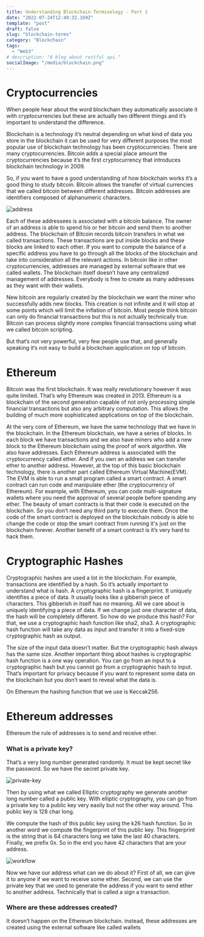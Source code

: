 ```yaml
---
title: Understanding Blockchain Terminology - Part 1
date: "2022-07-24T12:40:32.169Z"
template: "post"
draft: false
slug: "blockchain-terms"
category: "Blockchain"
tags:
  - "Web3"
# description: "A blog about restful api."
socialImage: "/media/blockchain.png"
---
```


# Cryptocurrencies
When people hear about the word blockchain they automatically associate it with cryptocurrencies but these are actually two different things and it’s important to understand the difference.


Blockchain is a technology it’s neutral depending on what kind of data you store in the blockchain it can be used for very different purposes the most popular use of blockchain technology has been cryptocurrencies. There are many cryptocurrencies. Bitcoin adds a special place amount the cryptocurrencies because it’s the first cryptocurrency that introduces blockchain technology in 2009. 

So, if you want to have a good understanding of how blockchain works it’s a good thing to study bitcoin. Bitcoin allows the transfer of virtual currencies that we called bitcoin between different addresses. Bitcoin addresses are identifiers composed of alphanumeric characters.

![address](/media/addresses.jpg)

Each of these addressees is associated with a bitcoin balance. The owner of an address is able to spend his or her bitcoin and send them to another address. The blockchain of Bitcoin records bitcoin transfers in what we called transactions. These transactions are put inside blocks and these blocks are linked to each other. If you want to compute the balance of a specific address you have to go through all the blocks of the blockchain and take into consideration all the relevant actions. In bitcoin like in other cryptocurrencies, addresses are managed by external software that we called wallets. The blockchain itself doesn’t have any centralized management of addresses. Everybody is free to create as many addresses as they want with their wallets.

New bitcoin are regularly created by the blockchain we want the miner who successfully adds new blocks. This creation is not infinite and it will stop at some points which will limit the inflation of bitcoin. Most people think bitcoin can only do financial transactions but this is not actually technically true. Bitcoin can process slightly more complex financial transactions using what we called bitcoin scripting.

But that’s not very powerful, very few people use that, and generally speaking it’s not easy to build a blockchain application on top of bitcoin.


# Ethereum

Bitcoin was the first blockchain. It was really revolutionary however it was quite limited. That’s why Ethereum was created in 2013. Ethereum is a blockchain of the second generation capable of not only processing simple financial transactions but also any arbitrary computation. This allows the building of much more sophisticated applications on top of the blockchain. 

At the very core of Ethereum, we have the same technology that we have in the blockchain. In the Ethereum blockchain, we have a series of blocks. In each block we have transactions and we also have miners who add a new block to the Ethereum blockchain using the proof of work algorithm. We also have addresses. Each Ethereum address is associated with the cryptocurrency called ether. And if you own an address we can transfer ether to another address. However, at the top of this basic blockchain technology, there is another part called Ethereum Virtual Machine(EVM). The EVM is able to run a small program called a smart contract. A smart contract can run code and manipulate ether (the cryptocurrency of Ethereum). For example, with Ethereum, you can code multi-signature wallets where you need the approval of several people before spending any ether. The beauty of smart contracts is that their code is executed on the blockchain. So you don’t need any third party to execute them. Once the code of the smart contract is deployed on the blockchain nobody is able to change the code or stop the smart contract from running it's just on the blockchain forever. Another benefit of a smart contract is it’s very hard to hack them.

# Cryptographic Hashes

Cryptographic hashes are used a lot in the blockchain. For example, transactions are identified by a hash. So it’s actually important to understand what is hash. A cryptographic hash is a fingerprint. It uniquely identifies a piece of data. It usually looks like a gibberish piece of characters. This gibberish in itself has no meaning. All we care about is uniquely identifying a piece of data. If we change just one character of data, the hash will be completely different. So how do we produce this hash? For that, we use a cryptographic hash function like sha2, sha3. A cryptographic hash function will take any data as input and transfer it into a fixed-size cryptographic hash as output.

The size of the input data doesn’t matter. But the cryptographic hash always has the same size. Another important thing about hashes is cryptographic hash function is a one way operation. You can go from an input to a cryptographic hash but you cannot go from a cryptographic hash to input. That’s important for privacy because if you want to represent some data on the blockchain but you don’t want to reveal what the data is.

On Ethereum the hashing function that we use is Keccak256.

# Ethereum addresses

Ethereum the rule of addresses is to send and receive ether. 

### What is a private key?
That’s a very long number generated randomly. It must be kept secret like the password. So we have the secret private key.

![private-key](/media/private-key.jpg)

Then by using what we called Elliptic cryptography we generate another long number called a public key. With elliptic cryptography, you can go from a private key to a public key very easily but not the other way around. This public key is 128 char long.

We compute the hash of this public key using the k26 hash function. So in another word we compute the fingerprint of this public key. This fingerprint is the string that is 64 characters long we take the last 40 characters. Finally, we prefix 0x. So in the end you have 42 characters that are your address. 

![workflow](/media/workflow.jpg)

Now we have our address what can we do about it? First of all, we can give it to anyone if we want to receive some ether. Second, we can use the private key that we used to generate the address if you want to send ether to another address. Technically that is called a sign a transaction.

### Where are these addresses created?

It doesn’t happen on the Ethereum blockchain. instead, these addresses are created using the external software like called wallets